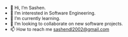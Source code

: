 - 👋 Hi, I’m Sashen.
- 👀 I’m interested in Software Engineering.
- 🌱 I’m currently learning.
- 💞️ I’m looking to collaborate on new software projects.
- 📫 How to reach me sashendl2002@gmail.com

<!---
Sashen2002/Sashen2002 is a ✨ special ✨ repository because its `README.md` (this file) appears on your GitHub profile.
You can click the Preview link to take a look at your changes.
--->
